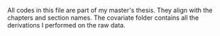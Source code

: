 All codes in this file are part of my master's thesis. They align with the chapters and section names. The covariate folder contains all the derivations I performed on the raw data.
